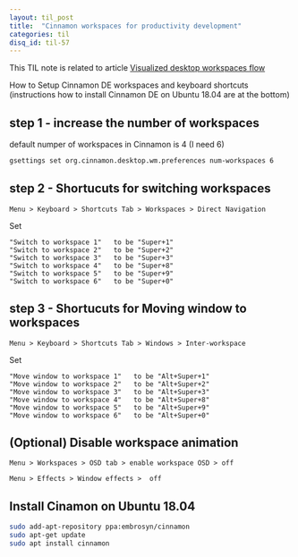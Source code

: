 ```yaml
---
layout: til_post
title:  "Cinnamon workspaces for productivity development"
categories: til
disq_id: til-57
---
```


This TIL note is related to article [Visualized desktop workspaces flow](https://blog.eq8.eu/article/visualized-desktop-workspaces-flow.html)

How to Setup Cinnamon DE workspaces and keyboard shortcuts (instructions how to install Cinnamon DE
on Ubuntu 18.04 are at the bottom)


## step 1  - increase the number of workspaces

default numper of workspaces in Cinnamon is 4 (I need 6)

```bash
gsettings set org.cinnamon.desktop.wm.preferences num-workspaces 6
```


##  step 2 - Shortucuts for switching workspaces

```
Menu > Keyboard > Shortcuts Tab > Workspaces > Direct Navigation
```

Set

```
"Switch to workspace 1"   to be "Super+1"
"Switch to workspace 2"   to be "Super+2"
"Switch to workspace 3"   to be "Super+3"
"Switch to workspace 4"   to be "Super+8"
"Switch to workspace 5"   to be "Super+9"
"Switch to workspace 6"   to be "Super+0"
```


##  step 3 - Shortucuts for Moving window to workspaces

```
Menu > Keyboard > Shortcuts Tab > Windows > Inter-workspace
```

Set

```
"Move window to workspace 1"   to be "Alt+Super+1"
"Move window to workspace 2"   to be "Alt+Super+2"
"Move window to workspace 3"   to be "Alt+Super+3"
"Move window to workspace 4"   to be "Alt+Super+8"
"Move window to workspace 5"   to be "Alt+Super+9"
"Move window to workspace 6"   to be "Alt+Super+0"
```

## (Optional) Disable workspace animation


```
Menu > Workspaces > OSD tab > enable workspace OSD > off
```

```
Menu > Effects > Window effects >  off
```




## Install Cinamon on Ubuntu 18.04

```bash
sudo add-apt-repository ppa:embrosyn/cinnamon
sudo apt-get update
sudo apt install cinnamon
```
